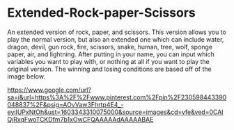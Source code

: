 # Extended-Rock-paper-Scissors
An extended version of rock, paper, and scissors. This version allows you to play the normal version, but also an extended one which can include water, dragon, devil, gun rock, fire, scissors, snake, human, tree, wolf, sponge paper, air, and lightning. After putting in your name, you can input which variables you want to play with, or nothing at all if you want to play the original version. The winning and losing conditions are based off of the image below.

https://www.google.com/url?sa=i&url=https%3A%2F%2Fwww.pinterest.com%2Fpin%2F230598443390048837%2F&psig=AOvVaw3Fhrtp4E4_-eyiIUPxNtOh&ust=1603343310075000&source=images&cd=vfe&ved=0CAIQjRxqFwoTCKDfm7b1xOwCFQAAAAAdAAAAABAE
